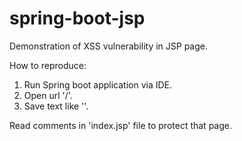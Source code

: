 # spring-boot-jsp

Demonstration of XSS vulnerability in JSP page.

How to reproduce:
1. Run Spring boot application via IDE.
2. Open url '/'.
3. Save text like '<script>alert('XSS')</script>'.

Read comments in 'index.jsp' file to protect that page.